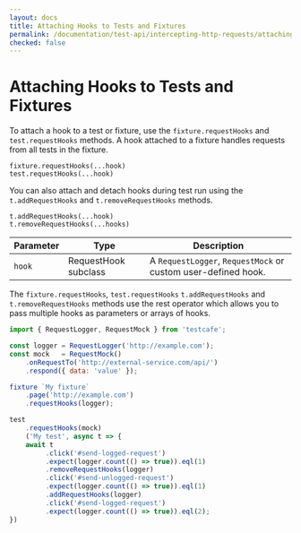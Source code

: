 ```yaml
---
layout: docs
title: Attaching Hooks to Tests and Fixtures
permalink: /documentation/test-api/intercepting-http-requests/attaching-hooks-to-tests-and-fixtures.html
checked: false
---
```

# Attaching Hooks to Tests and Fixtures

To attach a hook to a test or fixture, use the `fixture.requestHooks` and `test.requestHooks` methods. A hook attached to a fixture handles requests from all tests in the fixture.

```text
fixture.requestHooks(...hook)
test.requestHooks(...hook)
```

You can also attach and detach hooks during test run using the `t.addRequestHooks` and `t.removeRequestHooks` methods.

```text
t.addRequestHooks(...hook)
t.removeRequestHooks(...hooks)
```

Parameter | Type | Description
--------- | ---- | ------------
`hook`    | RequestHook subclass | A `RequestLogger`, `RequestMock` or custom user-defined hook.

The `fixture.requestHooks`, `test.requestHooks` `t.addRequestHooks` and `t.removeRequestHooks` methods use the rest operator which allows you to pass multiple hooks as parameters or arrays of hooks.

```js
import { RequestLogger, RequestMock } from 'testcafe';

const logger = RequestLogger('http://example.com');
const mock   = RequestMock()
    .onRequestTo('http://external-service.com/api/')
    .respond({ data: 'value' });

fixture `My fixture`
    .page('http://example.com')
    .requestHooks(logger);

test
    .requestHooks(mock)
    ('My test', async t => {
    await t
         .click('#send-logged-request')
         .expect(logger.count(() => true)).eql(1)
         .removeRequestHooks(logger)
         .click('#send-unlogged-request')
         .expect(logger.count(() => true)).eql(1)
         .addRequestHooks(logger)
         .click('#send-logged-request')
         .expect(logger.count(() => true)).eql(2);
})
```
